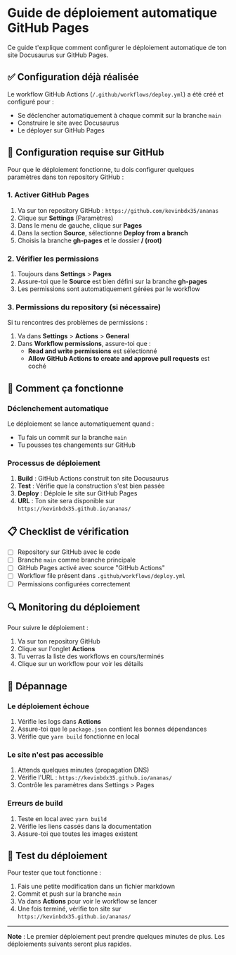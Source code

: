 # Guide de déploiement automatique GitHub Pages

Ce guide t'explique comment configurer le déploiement automatique de ton site Docusaurus sur GitHub Pages.

## ✅ Configuration déjà réalisée

Le workflow GitHub Actions (`/.github/workflows/deploy.yml`) a été créé et configuré pour :
- Se déclencher automatiquement à chaque commit sur la branche `main`
- Construire le site avec Docusaurus
- Le déployer sur GitHub Pages

## 🔧 Configuration requise sur GitHub

Pour que le déploiement fonctionne, tu dois configurer quelques paramètres dans ton repository GitHub :

### 1. Activer GitHub Pages

1. Va sur ton repository GitHub : `https://github.com/kevinbdx35/ananas`
2. Clique sur **Settings** (Paramètres)
3. Dans le menu de gauche, clique sur **Pages**
4. Dans la section **Source**, sélectionne **Deploy from a branch**
5. Choisis la branche **gh-pages** et le dossier **/ (root)**

### 2. Vérifier les permissions

1. Toujours dans **Settings** > **Pages**
2. Assure-toi que le **Source** est bien défini sur la branche **gh-pages**
3. Les permissions sont automatiquement gérées par le workflow

### 3. Permissions du repository (si nécessaire)

Si tu rencontres des problèmes de permissions :

1. Va dans **Settings** > **Actions** > **General**
2. Dans **Workflow permissions**, assure-toi que :
   - **Read and write permissions** est sélectionné
   - **Allow GitHub Actions to create and approve pull requests** est coché

## 🚀 Comment ça fonctionne

### Déclenchement automatique

Le déploiement se lance automatiquement quand :
- Tu fais un commit sur la branche `main`
- Tu pousses tes changements sur GitHub

### Processus de déploiement

1. **Build** : GitHub Actions construit ton site Docusaurus
2. **Test** : Vérifie que la construction s'est bien passée
3. **Deploy** : Déploie le site sur GitHub Pages
4. **URL** : Ton site sera disponible sur `https://kevinbdx35.github.io/ananas/`

## 📋 Checklist de vérification

- [ ] Repository sur GitHub avec le code
- [ ] Branche `main` comme branche principale
- [ ] GitHub Pages activé avec source "GitHub Actions"
- [ ] Workflow file présent dans `.github/workflows/deploy.yml`
- [ ] Permissions configurées correctement

## 🔍 Monitoring du déploiement

Pour suivre le déploiement :

1. Va sur ton repository GitHub
2. Clique sur l'onglet **Actions**
3. Tu verras la liste des workflows en cours/terminés
4. Clique sur un workflow pour voir les détails

## 🐛 Dépannage

### Le déploiement échoue

1. Vérifie les logs dans **Actions**
2. Assure-toi que le `package.json` contient les bonnes dépendances
3. Vérifie que `yarn build` fonctionne en local

### Le site n'est pas accessible

1. Attends quelques minutes (propagation DNS)
2. Vérifie l'URL : `https://kevinbdx35.github.io/ananas/`
3. Contrôle les paramètres dans Settings > Pages

### Erreurs de build

1. Teste en local avec `yarn build`
2. Vérifie les liens cassés dans la documentation
3. Assure-toi que toutes les images existent

## 🎉 Test du déploiement

Pour tester que tout fonctionne :

1. Fais une petite modification dans un fichier markdown
2. Commit et push sur la branche `main`
3. Va dans **Actions** pour voir le workflow se lancer
4. Une fois terminé, vérifie ton site sur `https://kevinbdx35.github.io/ananas/`

---

**Note** : Le premier déploiement peut prendre quelques minutes de plus. Les déploiements suivants seront plus rapides.